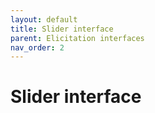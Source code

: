 ```yaml
---
layout: default
title: Slider interface
parent: Elicitation interfaces
nav_order: 2
---
```

# Slider interface